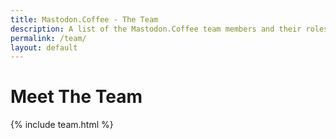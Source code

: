 ```yaml
---
title: Mastodon.Coffee - The Team
description: A list of the Mastodon.Coffee team members and their roles.
permalink: /team/
layout: default
---
```

# Meet The Team

{% include team.html %}
